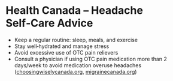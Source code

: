 # Health Canada – Headache Self‑Care Advice

- Keep a regular routine: sleep, meals, and exercise  
- Stay well‑hydrated and manage stress  
- Avoid excessive use of OTC pain relievers  
- Consult a physician if using OTC pain medication more than 2 days/week to avoid medication overuse headaches ([choosingwiselycanada.org](https://choosingwiselycanada.org/pamphlet/treating-frequent-headaches-with-pain-relievers/?utm_source=chatgpt.com), [migrainecanada.org](https://migrainecanada.org/new-migraine-treatment-guidelines/?utm_source=chatgpt.com))
